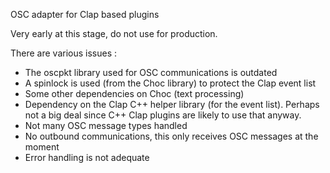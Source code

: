 OSC adapter for Clap based plugins

Very early at this stage, do not use for production.

There are various issues :

- The oscpkt library used for OSC communications is outdated
- A spinlock is used (from the Choc library) to protect the Clap event list
- Some other dependencies on Choc (text processing)
- Dependency on the Clap C++ helper library (for the event list). Perhaps not a big deal since
C++ Clap plugins are likely to use that anyway.
- Not many OSC message types handled
- No outbound communications, this only receives OSC messages at the moment
- Error handling is not adequate
